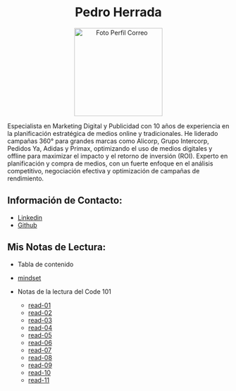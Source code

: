 
<style>
  body {
    background-color: ;
  }
</style>

<div style="text-align: center;">
  <h1> Pedro Herrada </h1>
 <img src="https://github.com/user-attachments/assets/540c5e6c-dbb5-48e5-b415-392047951ecd" alt="Foto Perfil Correo" width="200"/>
</div>

Especialista en Marketing Digital y Publicidad con 10 años de experiencia en la planificación estratégica de medios online y tradicionales. He liderado campañas 360° para grandes marcas como Alicorp, Grupo Intercorp, Pedidos Ya, Adidas y Primax, optimizando el uso de medios digitales y offline para maximizar el impacto y el retorno de inversión (ROI). Experto en planificación y compra de medios, con un fuerte enfoque en el análisis competitivo, negociación efectiva y optimización de campañas de rendimiento.

## Información de Contacto:
- [Linkedin](https://www.linkedin.com/in/pedroa-herrada/)
- [Github](https://github.com/ArtPed-Stack)

## Mis Notas de Lectura:

- Tabla de contenido

- [mindset](./Mindset.md)

- Notas de la lectura del Code 101
  - [read-01](./101/read-01.md)
  - [read-02](./101/read-02.md)
  - [read-03](./101/read-03.md)
  - [read-04](./101/read-04.md)
  - [read-05](./101/read-05.md)
  - [read-06](./101/read-06.md)
  - [read-07](./101/read-07.md)
  - [read-08](./101/read-08.md)
  - [read-09](./101/read-09.md)
  - [read-10](./101/read-10.md)
  - [read-11](./101/read-11.md)


